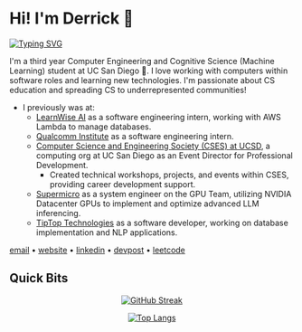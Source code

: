 # Hi! I'm Derrick 👋

[![Typing SVG](https://readme-typing-svg.herokuapp.com/?lines=Computer+Engineer;Developer;Student;Programmer;Software+Engineer;Machine+Learning+Engineer)](https://git.io/typing-svg)


I'm a third year Computer Engineering and Cognitive Science (Machine Learning) student at UC San Diego 🔱. I love working with computers within software roles and learning new technologies. I'm passionate about CS education and spreading CS to underrepresented communities!
<!--
- I'm currently working at:
  - 
-->
- I previously was at:
  - [LearnWise AI](https://learnwise.ai/) as a software engineering intern, working with AWS Lambda to manage databases.
  - [Qualcomm Institute](https://qi.ucsd.edu/) as a software engineering intern.
  - [Computer Science and Engineering Society (CSES) at UCSD](https://csesucsd.com/), a computing org at UC San Diego as an Event Director for Professional Development.
    - Created technical workshops, projects, and events within CSES, providing career development support.
  - [Supermicro](https://www.supermicro.com/en/) as a system engineer on the GPU Team, utilizing NVIDIA Datacenter GPUs to implement and optimize advanced LLM inferencing.
  - [TipTop Technologies](https://mind360.ai/) as a software developer, working on database implementation and NLP applications.

[email](mailto:derricklin0925@gmail.com) • [website](https://derryl0925.github.io/) • [linkedin](https://www.linkedin.com/in/derrick-l-952016249/) • [devpost](https://devpost.com/derryl0925) • [leetcode](https://leetcode.com/derryl0925/)

## Quick Bits
<div align="center">
  
[![GitHub Streak](http://github-readme-streak-stats.herokuapp.com?user=derryl0925&hide_border=true&background=FFFFFF00&currStreakNum=FF924F&sideNums=B3B3B3&sideLabels=8F8F8F)](https://git.io/streak-stats)
  
[![Top Langs](https://github-readme-stats.vercel.app/api/top-langs/?username=derryl0925&layout=compact&hide=css,html,jupyter%20notebook&langs_count=5&hide_border=true&card_width=450&bg_color=FFFFFF00&title_color=B3B3B3&text_color=B3B3B3)](https://github.com/anuraghazra/github-readme-stats) 
</div>


